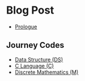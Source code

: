 # Blog Post
* [Prologue](*/n)
## Journey Codes
* [Data Structure (DS)](*/n)
* [C Language (C)](*/n)
* [Discrete Mathematics (M)](*/n)
